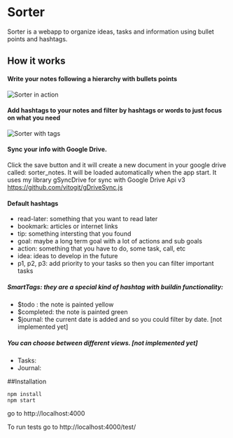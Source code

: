 # Sorter

Sorter is a webapp to organize ideas, tasks and information using bullet points and hashtags.

## How it works

#### Write your notes following a hierarchy with bullets points 
![Sorter in action](http://i64.tinypic.com/2lk7lfk.png)

#### Add hashtags to your notes and filter by hashtags or words to just focus on what you need
![Sorter with tags](http://i66.tinypic.com/2ccplbs.png)

#### Sync your info with Google Drive.
 Click the save button and it will create a new document in your google drive called: sorter_notes. It will be loaded automatically when the app start.
 It uses my library gSyncDrive for sync with Google Drive Api v3 https://github.com/vitogit/gDriveSync.js 

#### Default hashtags

- read-later: something that you want to read later
- bookmark: articles or internet links
- tip: something intersting that you found
- goal: maybe a long term goal with a lot of actions and sub goals
- action: something that you have to do, some task, call, etc
- idea: ideas to develop in the future
- p1, p2, p3: add priority to your tasks so then you can filter important tasks

##### SmartTags: they are a special kind of hashtag with buildin functionality:
- $todo : the note is painted yellow
- $completed: the note is painted green
- $journal: the current date is added and so you could filter by date.  [not implemented yet]

##### You can choose between different views. [not implemented yet]
- Tasks:
- Journal:


##Installation

```
npm install 
npm start
```

go to http://localhost:4000

To run tests go to 
http://localhost:4000/test/
